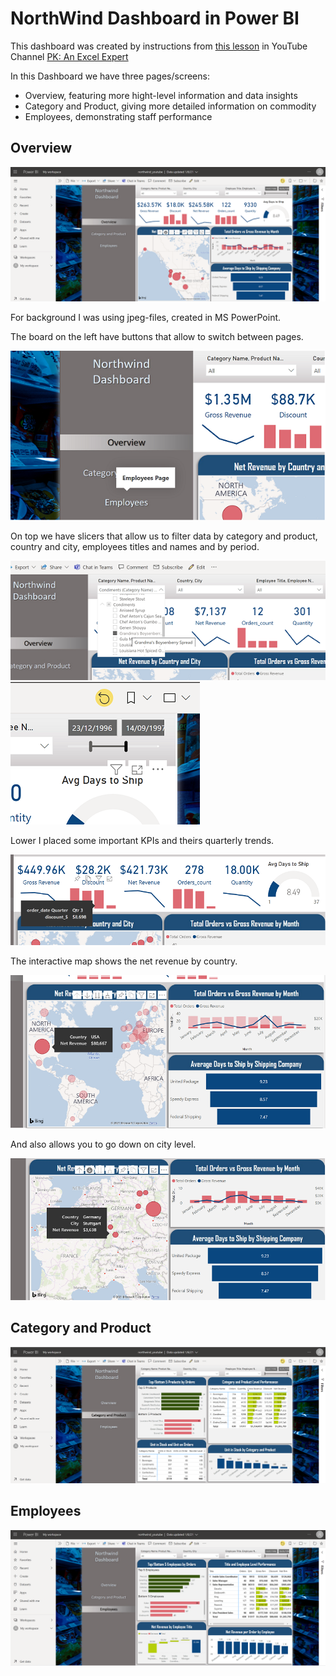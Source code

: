 # NorthWind Dashboard in Power BI

This dashboard was created by instructions from [this lesson](https://www.youtube.com/watch?v=czON7fhEuYI&t=1599s) in YouTube Channel [PK: An Excel Expert](https://www.youtube.com/c/PKAnExcelExpert/about)

In this Dashboard we have three pages/screens:
- Overview, featuring more hight-level information and data insights
- Category and Product, giving more detailed information on commodity
- Employees, demonstrating staff performance

## Overview

![NorthWind Dashboard / Overview](https://github.com/asyaparfenova/dashboard_NorthWind_Database/blob/main/images/NW_PowerBI_scrn1.png?raw=true "NorthWind Dashboard / Overview")

For background I was using jpeg-files, created in MS PowerPoint.

The board on the left have buttons that allow to switch between pages.

![Dashboard Detail / Button](https://github.com/asyaparfenova/dashboard_NorthWind_Database/blob/main/images/NW_PowerBI_page_buttons.png?raw=true "Dashboard Detail / Button")

On top we have slicers that allow us to filter data by category and product, country and city, employees titles and names and by period.

![Dashboard Detail / Slicer](https://github.com/asyaparfenova/dashboard_NorthWind_Database/blob/main/images/NW_PowerBI_page_slicer.png?raw=true "Dashboard Detail / Slicer")  ![Dashboard Detail / Time Slicer](https://github.com/asyaparfenova/dashboard_NorthWind_Database/blob/main/images/NW_PowerBI_page_time_slicer.png?raw=true "Dashboard Detail / Time Slicer")

Lower I placed some important KPIs and theirs quarterly trends.

![Dashboard Detail / KPIs](https://github.com/asyaparfenova/dashboard_NorthWind_Database/blob/main/images/NW_PowerBI_kpis.png?raw=true "Dashboard Detail / KPIs")

The interactive map shows the net revenue by country.

![Dashboard Detail / Map-Countries](https://github.com/asyaparfenova/dashboard_NorthWind_Database/blob/main/images/NW_PowerBI_country_map.png?raw=true "Dashboard Detail / Map-Countries")

And also allows you to go down on city level.

![Dashboard Detail / Map-Cities](https://github.com/asyaparfenova/dashboard_NorthWind_Database/blob/main/images/NW_PowerBI_city_map.png?raw=true "Dashboard Detail / Map-Cities")

## Category and Product

![NorthWind Dashboard / Category and Product](https://github.com/asyaparfenova/dashboard_NorthWind_Database/blob/main/images/NW_PowerBI_scrn2.png?raw=true "NorthWind Dashboard / Category and Product")

## Employees

![NorthWind Dashboard / Employees](https://github.com/asyaparfenova/dashboard_NorthWind_Database/blob/main/images/NW_PowerBI_scrn3.png?raw=true "NorthWind Dashboard / Employees")

